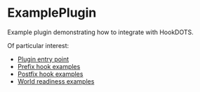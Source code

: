# ExamplePlugin

Example plugin demonstrating how to integrate with HookDOTS.

Of particular interest:
- [Plugin entry point](https://github.com/cheesasaurus/HookDOTS/blob/main/BepInExPlugins/ExamplePlugin/ExamplePlugin.cs)
- [Prefix hook examples](https://github.com/cheesasaurus/HookDOTS/blob/main/BepInExPlugins/ExamplePlugin/src/Patches/EcsSystemUpdatePrefix_ExamplePatch.cs)
- [Postfix hook examples](https://github.com/cheesasaurus/HookDOTS/blob/main/BepInExPlugins/ExamplePlugin/src/Patches/EcsSystemUpdatePostfix_ExamplePatch.cs)
- [World readiness examples](https://github.com/cheesasaurus/HookDOTS/blob/main/BepInExPlugins/ExamplePlugin/src/Patches/WorldReadiness_ExamplePatch.cs)
